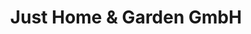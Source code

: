 ---
title: "Just Home & Garden GmbH"
url: /weilerswist/just-home-und-garden-gmbh/
shop: Gartenmöbel
---